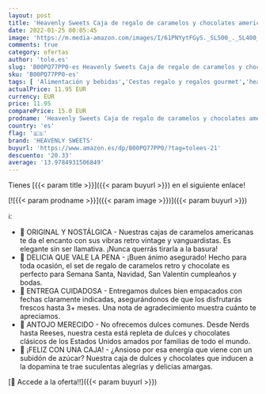 ```yaml
---
layout: post
title: 'Heavenly Sweets Caja de regalo de caramelos y chocolates americanos - Clásico Retro USA Treats - Cesta de regalo perfecta para niños  adultos  cumpleaños  Navidad  Pascua - 13 Dulces'
date: 2022-01-25 00:05:45
image: 'https://m.media-amazon.com/images/I/61PNYytFGyS._SL500_._SL400_.jpg'
comments: true
category: ofertas
author: 'tole.es'
slug: 'B00PQ77PP0-es Heavenly Sweets Caja de regalo de caramelos y chocolates...'
sku: 'B00PQ77PP0-es'
tags: [ 'Alimentación y bebidas','Cestas regalo y regalos gourmet','heavenly sweets','navidad', ]
actualPrice: 11.95 EUR
currency: EUR
price: 11.95
comparePrice: 15.0 EUR
prodname: 'Heavenly Sweets Caja de regalo de caramelos y chocolates americanos - Clásico Retro USA Treats - Cesta de regalo perfecta para niños  adultos  cumpleaños  Navidad  Pascua - 13 Dulces'
country: 'es'
flag: '🇪🇸'
brand: 'HEAVENLY SWEETS'
buyurl: 'https://www.amazon.es/dp/B00PQ77PP0/?tag=tolees-21'
descuento: '20.33'
average: '13.9784931506849'
---
```


Tienes [{{< param title >}}]({{< param buyurl >}}) en el siguiente enlace!

[![{{< param prodname >}}]({{< param image >}})]({{< param buyurl >}})

ℹ️:

- 🍫 ORIGINAL Y NOSTÁLGICA - Nuestras cajas de caramelos americanas te da el encanto con sus vibras retro vintage y vanguardistas. Es elegante sin ser llamativa. ¡Nunca querrás tirarla a la basura!
- 🍫 DELICIA QUE VALE LA PENA - ¡Buen ánimo asegurado! Hecho para toda ocasión, el set de regalo de caramelos retro y chocolate es perfecto para Semana Santa, Navidad, San Valentín cumpleaños y bodas.
- 🍫 ENTREGA CUIDADOSA - Entregamos dulces bien empacados con fechas claramente indicadas, asegurándonos de que los disfrutarás frescos hasta 3+ meses. Una nota de agradecimiento muestra cuánto te apreciamos.
- 🍫 ANTOJO MERECIDO - No ofrecemos dulces comunes. Desde Nerds hasta Reeses, nuestra cesta está repleta de dulces y chocolates clásicos de los Estados Unidos amados por familias de todo el mundo.
- 🍫 ¡FELIZ CON UNA CAJA! - ¿Ansioso por esa energía que viene con un subidón de azúcar? Nuestra caja de dulces y chocolates que inducen a la dopamina te trae suculentas alegrías y delicias amargas.

[🛒 Accede a la oferta!!]({{< param buyurl >}})
